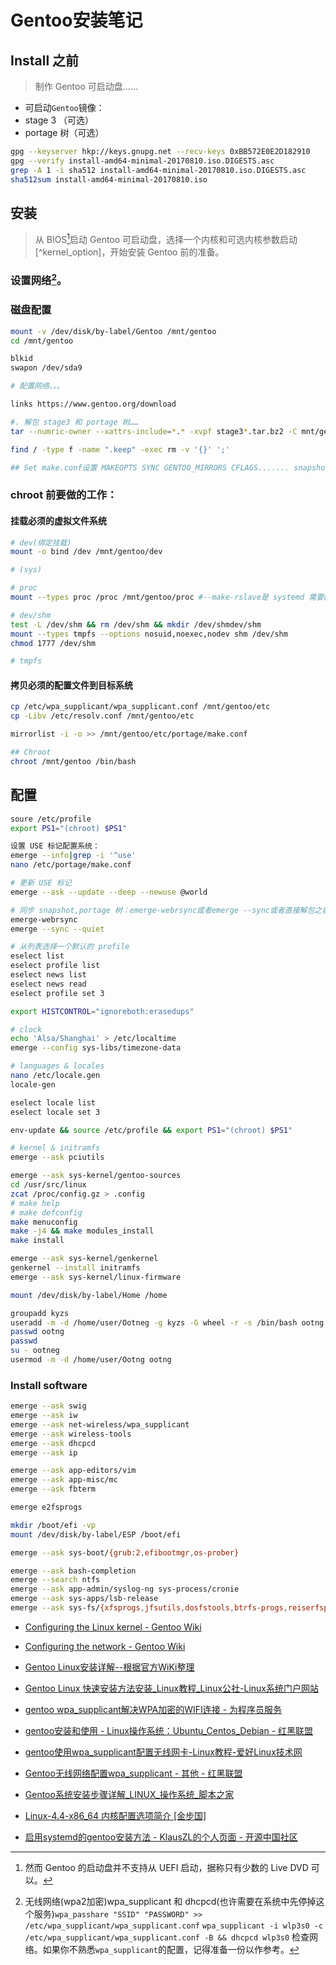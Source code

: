 #  Gentoo安装笔记
## Install 之前

> 制作 Gentoo 可启动盘……

+ 可启动`Gentoo`镜像：
+ stage 3 （可选）
+ portage 树（可选）


```Bash
gpg --keyserver hkp://keys.gnupg.net --recv-keys 0xBB572E0E2D182910
gpg --verify install-amd64-minimal-20170810.iso.DIGESTS.asc 
grep -A 1 -i sha512 install-amd64-minimal-20170810.iso.DIGESTS.asc 
sha512sum install-amd64-minimal-20170810.iso
```
 
## 安装 

> 从 BIOS[^bios]启动 Gentoo 可启动盘，选择一个内核和可选内核参数启动[^kernel_option]，开始安装 Gentoo 前的准备。

### 设置网络[^wpa2]。

### 磁盘配置

```Bash
mount -v /dev/disk/by-label/Gentoo /mnt/gentoo
cd /mnt/gentoo

blkid
swapon /dev/sda9

# 配置网络。。。

links https://www.gentoo.org/download

#. 解包 stage3 和 portage 树……
tar --numric-owner --xattrs-include=*.* -xvpf stage3*.tar.bz2 -C mnt/gentoo #tar -xf stage3...tar.gz --xattrs -p --numeric-owner

find / -type f -name ".keep" -exec rm -v '{}' ';'

## Set make.conf设置 MAKEOPTS SYNC GENTOO_MIRRORS CFLAGS....... snapshot，portage 树 

```

### chroot 前要做的工作：

#### 挂载必须的虚拟文件系统
```Bash
# dev(绑定挂载)
mount -o bind /dev /mnt/gentoo/dev

# (sys)

# proc
mount --types proc /proc /mnt/gentoo/proc #--make-rslave是 systemd 需要的

# dev/shm
test -L /dev/shm && rm /dev/shm && mkdir /dev/shmdev/shm
mount --types tmpfs --options nosuid,noexec,nodev shm /dev/shm
chmod 1777 /dev/shm

# tmpfs
```

#### 拷贝必须的配置文件到目标系统

```Bash
cp /etc/wpa_supplicant/wpa_supplicant.conf /mnt/gentoo/etc
cp -Libv /etc/resolv.conf /mnt/gentoo/etc

mirrorlist -i -o >> /mnt/gentoo/etc/portage/make.conf 

## Chroot
chroot /mnt/gentoo /bin/bash
```

## 配置

```Bash
soure /etc/profile
export PS1="(chroot) $PS1"

设置 USE 标记配置系统：
emerge --info|grep -i '^use'
nano /etc/portage/make.conf

# 更新 USE 标记
emerge --ask --update --deep --newuse @world

# 同步 snapshot,portage 树：emerge-webrsync或者emerge --sync或者直接解包之前的 snapshot 包。
emerge-webrsync 
emerge --sync --quiet

# 从列表选择一个默认的 profile
eselect list
eselect profile list
eselect news list
eselect news read
eselect profile set 3

export HISTCONTROL="ignoreboth:erasedups"

# clock
echo 'Alsa/Shanghai' > /etc/localtime
emerge --config sys-libs/timezone-data

# languages & locales 
nano /etc/locale.gen 
locale-gen 

eselect locale list
eselect locale set 3

env-update && source /etc/profile && export PS1="(chroot) $PS1"

# kernel & initramfs
emerge --ask pciutils

emerge --ask sys-kernel/gentoo-sources
cd /usr/src/linux
zcat /proc/config.gz > .config
# make help
# make defconfig
make menuconfig
make -j4 && make modules_install
make install 

emerge --ask sys-kernel/genkernel
genkernel --install initramfs 
emerge --ask sys-kernel/linux-firmware

mount /dev/disk/by-label/Home /home

groupadd kyzs
useradd -m -d /home/user/Ootneg -g kyzs -G wheel -r -s /bin/bash ootng
passwd ootng
passwd 
su - ootneg
usermod -m -d /home/user/Ootng ootng
```

### Install software

```Bash
emerge --ask swig
emerge --ask iw 
emerge --ask net-wireless/wpa_supplicant
emerge --ask wireless-tools
emerge --ask dhcpcd
emerge --ask ip 

emerge --ask app-editors/vim
emerge --ask app-misc/mc
emerge --ask fbterm

emerge e2fsprogs 

mkdir /boot/efi -vp
mount /dev/disk/by-label/ESP /boot/efi

emerge --ask sys-boot/{grub:2,efibootmgr,os-prober}

emerge --ask bash-completion
emerge --search ntfs
emerge --ask app-admin/syslog-ng sys-process/cronie
emerge --ask sys-apps/lsb-release
emerge --ask sys-fs/{xfsprogs,jfsutils,dosfstools,btrfs-progs,reiserfsprogs}

```

[^wpa2]: 无线网络(wpa2加密)wpa_supplicant 和 dhcpcd(也许需要在系统中先停掉这个服务)`wpa_passhare "SSID" "PASSWORD" >> /etc/wpa_supplicant/wpa_supplicant.conf` `wpa_supplicant -i wlp3s0 -c /etc/wpa_supplicant/wpa_supplicant.conf -B && dhcpcd wlp3s0` 检查网络。如果你不熟悉`wpa_supplicant`的配置，记得准备一份以作参考。

[^stage3]: stage3 包含了安装 Gentoo 时，它的根文件系统需要的基本目录层次结构以及那些必须和可能要用到的的工具

[^snapshot]: snapshot 包含了安装 Gentoo 时需要的 portage 树，是可选的一个打包……

[^bios]: 然而 Gentoo 的启动盘并不支持从 UEFI 启动，据称只有少数的 Live DVD 可以。

[^gentoo_systemd]: Gentoo 默认使用的 init 是 OpenRC，
+ [Configuring the Linux kernel - Gentoo Wiki](https://wiki.gentoo.org/wiki/Handbook:AMD64/Installation/Kernel/zh-cn#.E5.AE.89.E8.A3.85.E6.BA.90.E7.A0.81)

+ [Configuring the network - Gentoo Wiki](https://wiki.gentoo.org/wiki/Handbook:AMD64/Installation/Networking/zh-cn)

+ [Gentoo Linux安装详解--根据官方WiKi整理](http://www.mamicode.com/info-detail-78622.html)

+ [Gentoo Linux 快速安装方法安装_Linux教程_Linux公社-Linux系统门户网站](http://www.linuxidc.com/Linux/2011-12/48644.htm)

+ [gentoo wpa_supplicant解决WPA加密的WIFI连接 - 为程序员服务](http://ju.outofmemory.cn/entry/198074)

+ [gentoo安装和使用 - Linux操作系统：Ubuntu_Centos_Debian - 红黑联盟](http://www.2cto.com/os/201210/160411.html)

+ [gentoo使用wpa_supplicant配置无线网卡-Linux教程-爱好Linux技术网](http://www.ahlinux.com/start/base/8257.html)

+ [Gentoo无线网络配置wpa_supplicant - 其他 - 红黑联盟](http://www.2cto.com/os/201501/367153.html)

+ [Gentoo系统安装步骤详解_LINUX_操作系统_脚本之家](http://www.jb51.net/LINUXjishu/393587.html)

+ [Linux-4.4-x86_64 内核配置选项简介 [金步国]](http://www.jinbuguo.com/kernel/longterm-linux-kernel-options.html)

+ [启用systemd的gentoo安装方法 - KlausZL的个人页面 - 开源中国社区](http://my.oschina.net/klauszl/blog/223752)

